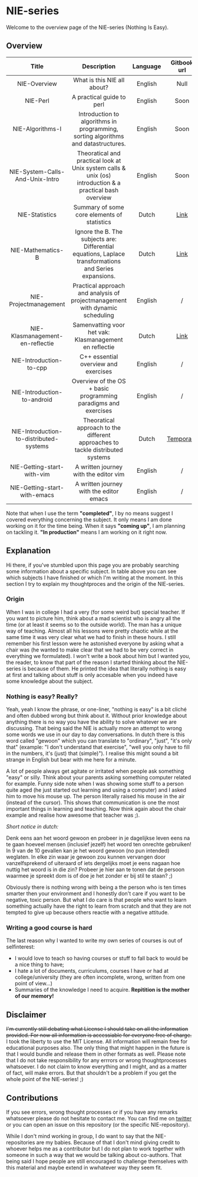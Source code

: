 # NIE-series

Welcome to the overview page of the NIE-series (Nothing Is Easy).

## Overview

|           **Title**          | **Description** | **Language** | **Gitbook url** | **Status** | **Github url** |
|:----------------------------:|:---------------:|:------------:|:---------------:|:----------:|:--------------:|
| NIE-Overview                 | What is this NIE all about? | English | Null | Completed | [Link](https://github.com/Ciberth/NIE-Overview)|
| NIE-Perl                     | A practical guide to perl | English | Soon | In production | / |
| NIE-Algorithms-I             | Introduction to algorithms in programming, sorting algorithms and datastructures. | English | Soon | In production | / |
| NIE-System-Calls-And-Unix-Intro | Theoratical and practical look at Unix system calls & unix (os) introduction & a practical bash overview | English | Soon | In production | / |
| NIE-Statistics               | Summary of some core elements of statistics | Dutch | [Link](https://www.gitbook.com/book/ciberth/nie-statistics/details) | In production | [Link](https://github.com/Ciberth/NIE-Statistics) |
| NIE-Mathematics-B            | Ignore the B. The subjects are: Differential equations, Laplace transformations and Series expansions. | Dutch | [Link](https://www.gitbook.com/book/ciberth/nie-mathematics-b/details) | In production | [Link](https://github.com/Ciberth/NIE-Mathematics-B) |
| NIE-Projectmanagement        | Practical approach and analysis of projectmanagement with dynamic scheduling | English | / | In production | / |
| NIE-Klasmanagement-en-reflectie | Samenvatting voor het vak: Klasmanagement en reflectie | Dutch | [Link](https://www.gitbook.com/book/ciberth/nie-klasmanagement-en-reflectie/details) | In production | [Link](https://github.com/Ciberth/NIE-Klasmanagement-en-reflectie) |
| NIE-Introduction-to-cpp      | C++ essential overview and exercises | English | / | July 2017 | / |
| NIE-Introduction-to-android  | Overview of the OS + basic programming paradigms and exercises | English | / | July 2017 | / |
| NIE-Introduction-to-distributed-systems | Theoratical approach to the different approaches to tackle distributed systems | Dutch | [Temporary](https://ciberth.gitbooks.io/gedistribueerde-samenvatting/) | July 2017 | / |
| NIE-Getting-start-with-vim   | A written journey with the editor vim | English | / | Future plans | / |
| NIE-Getting-start-with-emacs | A written journey with the editor emacs | English | / | Future plans | / |


Note that when I use the term **"completed"**, I by no means suggest I covered everything concerning the subject. It only means I am done working on it for the time being. When it says **"coming up"**, I am planning on tackling it. **"In production"** means I am working on it right now. 


## Explanation

Hi there, if you've stumbled upon this page you are probably searching some information about a specific subject. In table above you can see which subjects I have finished or which I'm writing at the moment. In this section I try to explain my thoughtproces and the origin of the NIE-series. 


### Origin

When I was in college I had a very (for some weird but) special teacher. If you want to picture him, think about a mad scientist who is angry all the time (or at least it seems so to the outside world). The man has a unique way of teaching. Almost all his lessons were pretty chaotic while at the same time it was very clear what we had to finish in these hours. I still remember his first lesson were he astonished everyone by asking what a chair was (he wanted to make clear that we had to be very correct in everything we formulated). I won't write a book about him but I wanted you, the reader, to know that part of the reason I started thinking about the NIE-series is because of them. He printed the idea that literally nothing is easy at first and talking about stuff is only accesable when you indeed have some knowledge about the subject. 

### Nothing is easy? Really?

Yeah, yeah I know the phrase, or one-liner, "nothing is easy" is a bit cliché and often dubbed wrong but think about it. Without prior knowledge about anything there is no way you have the ability to solve whatever we are discussing. That being said the NIE is actually more an attempt to wrong some words we use in our day to day conversations. In dutch there is this word called "gewoon" which you can translate to "ordinary", "just", "it's only that" (example: "I don't understand that exercise", "well you only have to fill in the numbers, it's (just) that (simple)"). I realise this might sound a bit strange in English but bear with me here for a minute.

A lot of people always get agitate or irritated when people ask something "easy" or silly. Think about your parents asking something computer related for example. Funny side note when I was showing some stuff to a person quite aged (he just started out learning and using a computer) and I asked him to move his mouse up. The person literally raised his mouse in the air (instead of the cursor). This shows that communication is one the most important things in learning and teaching. Now think again about the chair example and realise how awesome that teacher was ;).  


_Short notice in dutch:_

Denk eens aan het woord gewoon en probeer in je dagelijkse leven eens na te gaan hoeveel mensen (inclusief jezelf) het woord ten onrechte gebruiken! In 9 van de 10 gevallen kan je het woord gewoon (no pun intended) weglaten. In elke zin waar je gewoon zou kunnen vervangen door vanzelfsprekend of uiteraard of iets dergelijks moet je eens nagaan hoe nuttig het woord is in die zin? Probeer je hier aan te tonen dat de persoon waarmee je spreekt dom is of doe je het zonder er bij stil te staan? ;)

Obviously there is nothing wrong with being a the person who is ten times smarter then your environment and I honestly don't care if you want to be negative, toxic person. But what I do care is that people who want to learn something actually have the right to learn from scratch and that they are not tempted to give up because others reactie with a negative attitude.


### Writing a good course is hard

The last reason why I wanted to write my own series of courses is out of selfinterest: 
- I would love to teach so having courses or stuff to fall back to would be a nice thing to have;
- I hate a lot of documents, curriculums, courses I have or had at college/university (they are often incomplete, wrong, written from one point of view...)
- Summaries of the knowledge I need to acquire. **Repitition is the mother of our memory!**


## Disclaimer

~~I'm currently still debating what License I should take on all the information provided. For now all information is accessiable for everyone free of charge.~~ I took the liberty to use the MIT License. All information will remain free for educational purposes also. The only thing that might happen in the future is that I would bundle and release them in other formats as well. Please note that I do not take responsibility for any errrors or wrong thoughtprocesses whatsoever. I do not claim to know everything and I might, and as a matter of fact, will make errors. But that shouldn't be a problem if you get the whole point of the NIE-series! ;)


## Contributions

If you see errors, wrong thought processes or if you have any remarks whatsoever please do not hesitate to contact me. You can find me on [twitter](https://twitter.com/ciberth) or you can open an issue on this repository (or the specific NIE-repository). 

While I don't mind working in group, I do want to say that the NIE-repositories are my babies. Because of that I don't mind giving credit to whoever helps me as a contributor but I do not plan to work together with someone in such a way that we would be talking about co-authors. That being said I hope people are still encouraged to challenge themselves with this material and maybe extend in wwhatever way they seem fit.
